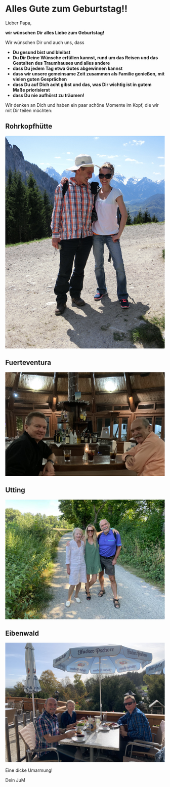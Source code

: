 # Alles Gute zum Geburtstag!!

Lieber Papa,

**wir wünschen Dir alles Liebe zum Geburtstag!**

Wir wünschen Dir und auch uns, dass

- **Du gesund bist und bleibst** 
- **Du Dir Deine Wünsche erfüllen kannst, rund um das Reisen und das Gestalten des Traumhauses und alles andere**
- **dass Du jedem Tag etwa Gutes abgewinnen kannst**
- **dass wir unsere gemeinsame Zeit zusammen als Familie genießen, mit vielen guten Gesprächen**
- **dass Du auf Dich acht gibst und das, was Dir wichtig ist in gutem Maße priorisierst**
- **dass Du nie aufhörst zu träumen!**


Wir denken an Dich und haben ein paar schöne Momente im Kopf, die wir mit Dir teilen möchten:

## Rohrkopfhütte
 ![Rohrkopfhütte](E23EA50D-772F-49D4-8943-6F59343AB524.jpeg)
## Fuerteventura
 ![Fuerteventura](8E9EC84C-DDFD-46B8-89FC-EAC438A8D5F6.jpeg)
## Utting
 ![Utting](31281BB8-F410-42F0-9AAD-D2CDAE79F5FF.jpeg)
## Eibenwald
 ![Eibenwald](C66DE8BD-8F8D-4607-8EE0-8755368E9A77.jpeg)


Eine dicke Umarmung!

Dein JuM


